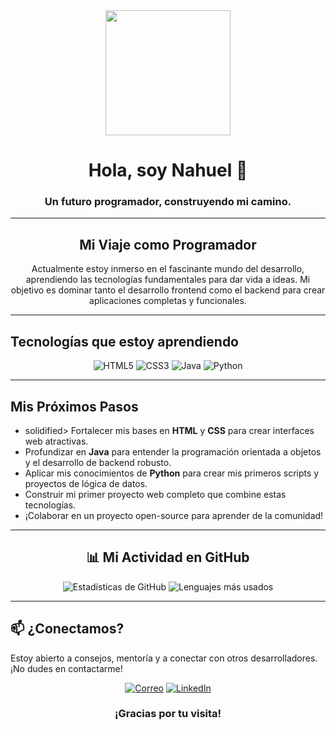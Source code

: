 <div id="header" align="center">
  <img src="https://media.giphy.com/media/v1.Y2lkPTc5MGI3NjExdGZvaDBwZXZoNTA3NG9wY3dld3g5M3NsdWNkaHNxcnptdnB5Mmk1eSZlcD12MV9pbnRlcm5hbF9naWZfYnlfaWQmY3Q9Zw/2IudUHdI0l6hO/giphy.gif" width="200"/>
  <h1 align="center">Hola, soy Nahuel 👋</h1>
  <h3 align="center">Un futuro programador, construyendo mi camino.</h3>
</div>

---

<div id="about-me" align="center">
  <h2> Mi Viaje como Programador</h2>
  <p>
    Actualmente estoy inmerso en el fascinante mundo del desarrollo, aprendiendo las tecnologías fundamentales para dar vida a ideas. Mi objetivo es dominar tanto el desarrollo frontend como el backend para crear aplicaciones completas y funcionales.
  </p>
</div>

---

<div id="tech-learning">
  <h2> Tecnologías que estoy aprendiendo</h2>
  <p align="center">
    <img src="https://img.shields.io/badge/HTML5-E34F26?style=for-the-badge&logo=html5&logoColor=white" alt="HTML5" />
    <img src="https://img.shields.io/badge/CSS3-1572B6?style=for-the-badge&logo=css3&logoColor=white" alt="CSS3" />
    <img src="https://img.shields.io/badge/Java-ED8B00?style=for-the-badge&logo=openjdk&logoColor=white" alt="Java" />
    <img src="https://img.shields.io/badge/Python-3776AB?style=for-the-badge&logo=python&logoColor=white" alt="Python" />
    </p>
</div>

---

<div id="my-goals">
  <h2> Mis Próximos Pasos</h2>
  <ul>
    <li> solidified> Fortalecer mis bases en <strong>HTML</strong> y <strong>CSS</strong> para crear interfaces web atractivas.</li>
    <li> Profundizar en <strong>Java</strong> para entender la programación orientada a objetos y el desarrollo de backend robusto.</li>
    <li> Aplicar mis conocimientos de <strong>Python</strong> para crear mis primeros scripts y proyectos de lógica de datos.</li>
    <li> Construir mi primer proyecto web completo que combine estas tecnologías.</li>
    <li> ¡Colaborar en un proyecto open-source para aprender de la comunidad!</li>
  </ul>
</div>

---

<div id="github-stats" align="center">
  <h2>📊 Mi Actividad en GitHub</h2>
  <img src="https://github-readme-stats.vercel.app/api?username=[tu_usuario]&show_icons=true&theme=tokyonight&include_all_commits=true&count_private=true" alt="Estadísticas de GitHub" />
  <img src="https://github-readme-stats.vercel.app/api/top-langs/?username=[tu_usuario]&layout=compact&theme=tokyonight" alt="Lenguajes más usados" />
</div>

---

<div id="contact">
  <h2>📫 ¿Conectamos?</h2>
  <p>
    Estoy abierto a consejos, mentoría y a conectar con otros desarrolladores. ¡No dudes en contactarme!
  </p>
  <p align="center">
    <a href="mailto:[tu_correo@ejemplo.com]"><img src="https://img.shields.io/badge/Envíame_un_correo-D14836?style=for-the-badge&logo=gmail&logoColor=white" alt="Correo" /></a>
    <a href="https://linkedin.com/in/[tu_usuario_linkedin]" target="_blank"><img src="https://img.shields.io/badge/LinkedIn-0077B5?style=for-the-badge&logo=linkedin&logoColor=white" alt="LinkedIn" /></a>
  </p>
</div>

<div align="center">
  <h3>¡Gracias por tu visita!</h3>
</div>

<!--
**crisnahuelnunez-alt/crisnahuelnunez-alt** is a ✨ _special_ ✨ repository because its `README.md` (this file) appears on your GitHub profile.

Here are some ideas to get you started:

-  I’m currently working on ...
-  I’m currently learning ...
-  I’m looking to collaborate on ...
-  I’m looking for help with ...
-  Ask me about ...
-  How to reach me: ...
-  Pronouns: ...
-  Fun fact: ...
-->
